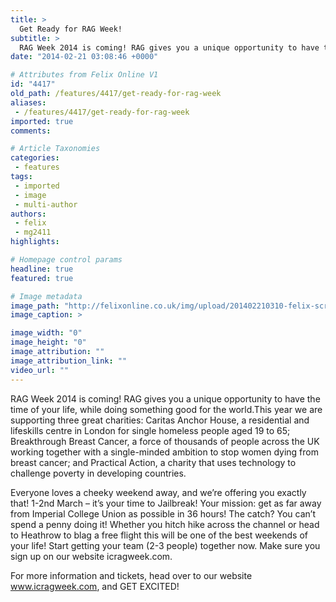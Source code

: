 ```yaml
---
title: >
  Get Ready for RAG Week!
subtitle: >
  RAG Week 2014 is coming! RAG gives you a unique opportunity to have the time of your life, while doing something good for the world.
date: "2014-02-21 03:08:46 +0000"

# Attributes from Felix Online V1
id: "4417"
old_path: /features/4417/get-ready-for-rag-week
aliases:
 - /features/4417/get-ready-for-rag-week
imported: true
comments:

# Article Taxonomies
categories:
 - features
tags:
 - imported
 - image
 - multi-author
authors:
 - felix
 - mg2411
highlights:

# Homepage control params
headline: true
featured: true

# Image metadata
image_path: "http://felixonline.co.uk/img/upload/201402210310-felix-screenshot-2014-02-21-03.09.00.png"
image_caption: >

image_width: "0"
image_height: "0"
image_attribution: ""
image_attribution_link: ""
video_url: ""
---
```


RAG Week 2014 is coming! RAG gives you a unique opportunity to have the time of your life, while doing something good for the world.This year we are supporting three great charities: Caritas Anchor House, a residential and lifeskills centre in London for single homeless people aged 19 to 65; Breakthrough Breast Cancer, a force of thousands of people across the UK working together with a single-minded ambition to stop women dying from breast cancer; and Practical Action, a charity that uses technology to challenge poverty in developing countries.

Everyone loves a cheeky weekend away, and we’re offering you exactly that! 1-2nd March – it’s your time to Jailbreak! Your mission: get as far away from Imperial College Union as possible in 36 hours! The catch? You can’t spend a penny doing it! Whether you hitch hike across the channel or head to Heathrow to blag a free flight this will be one of the best weekends of your life! Start getting your team (2-3 people) together now. Make sure you sign up on our website icragweek.com.

For more information and tickets, head over to our website www.icragweek.com, and GET EXCITED!
